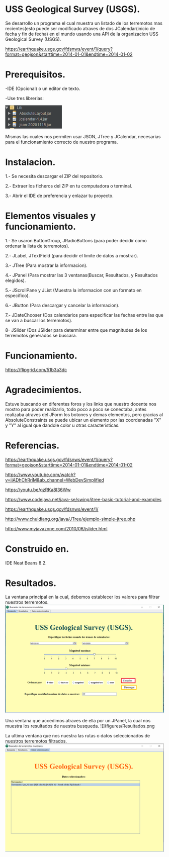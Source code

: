 # USS Geological Survey (USGS).

Se desarrollo un programa el cual muestra un listado de los terremotos mas recientes(esto puede ser modificado atraves de dos JCalendar(inicio de fecha y fin de fecha) en el mundo usando una API de la organizacion USS Geological Survey (USGS).

https://earthquake.usgs.gov/fdsnws/event/1/query?format=geojson&starttime=2014-01-01&endtime=2014-01-02

# Prerequisitos.

-IDE (Opcional) o un editor de texto.

-Use tres librerias:

![](figures/Librerias.png)

Mismas las cuales nos permiten usar JSON, JTree y JCalendar, necesarias para el funcionamiento correcto de nuestro programa.

# Instalacion.

1.- Se necesita descargar el ZIP del repositorio.

2.- Extraer los ficheros del ZIP en tu computadora o terminal.

3.- Abrir el IDE de preferencia y enlazar tu proyecto.

# Elementos visuales y funcionamiento.

1.- Se usaron ButtonGroup, JRadioButtons (para poder decidir como ordenar la lista de terremotos).

2.- JLabel, JTextField (para decidir el limite de datos a mostrar).

3.- JTree (Para mostrar la informacion).

4.- JPanel (Para mostrar las 3 ventanas(Buscar, Resultados, y Resultados elegidos).

5.- JScrollPane y JList (Muestra la informacion con un formato en especifico).

6.- JButton (Para descargar y cancelar la informacion).

7.- JDateChooser (Dos calendarios para especificar las fechas entre las que se van a buscar los terremotos).

8- JSlider (Dos JSlider para determinar entre que magnitudes de los terremotos generados se buscara.

# Funcionamiento.

https://flipgrid.com/51b3a3dc

# Agradecimientos.

Estuve buscando en diferentes foros y los links que nuestro docente nos mostro para poder realizarlo, todo poco a poco se conectaba, antes realizaba atraves del JForm los botones y demas elementos, pero gracias al AbsoluteConstraints se puede ubicar un elemento por las coordenadas "X" y "Y" al igual que dandole color u otras caracteristicas.

# Referencias. 

https://earthquake.usgs.gov/fdsnws/event/1/query?format=geojson&starttime=2014-01-01&endtime=2014-01-02

https://www.youtube.com/watch?v=iiADhChRriM&ab_channel=WebDevSimplified

https://youtu.be/qzRKa8I36Ww

https://www.codejava.net/java-se/swing/jtree-basic-tutorial-and-examples

https://earthquake.usgs.gov/fdsnws/event/1/

http://www.chuidiang.org/java/JTree/ejemplo-simple-jtree.php

http://www.myjavazone.com/2010/06/jslider.html

# Construido en.

IDE Neat Beans 8.2. 

# Resultados.
La ventana principal en la cual, debemos establecer los valores para filtrar nuestros terremotos.
![](figures/Busqueda.png)

Una ventana que accedimos atraves de ella por un JPanel, la cual nos muestra los resultados de nuestra busqueda.
![](figures/Resultados.png

La ultima ventana que nos nuestra las rutas o datos seleccionados de nuestros terremotos filtrados.
![](figures/Datos.png)





